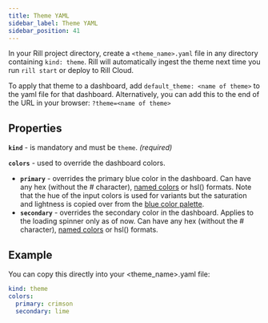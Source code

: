 ```yaml
---
title: Theme YAML
sidebar_label: Theme YAML
sidebar_position: 41
---
```


In your Rill project directory, create a `<theme_name>.yaml` file in any directory containing `kind: theme`. Rill will automatically ingest the theme next time you run `rill start` or deploy to Rill Cloud.

To apply that theme to a dashboard, add `default_theme: <name of theme>` to the yaml file for that dashboard. Alternatively, you can add this to the end of the URL in your browser: `?theme=<name of theme>`

## Properties

**`kind`** - is mandatory and must be `theme`. _(required)_  

**`colors`** - used to override the dashboard colors.
  - **`primary`** - overrides the primary blue color in the dashboard. Can have any hex (without the # character), [named colors](https://www.w3.org/TR/css-color-4/#named-colors) or hsl() formats. Note that the hue of the input colors is used for variants but the saturation and lightness is copied over from the [blue color palette](https://tailwindcss.com/docs/customizing-colors).
  - **`secondary`** - overrides the secondary color in the dashboard. Applies to the loading spinner only as of now. Can have any hex (without the # character), [named colors](https://www.w3.org/TR/css-color-4/#named-colors) or hsl() formats.

## Example
You can copy this directly into your <theme_name>.yaml file:
```yaml
kind: theme
colors:
  primary: crimson 
  secondary: lime 
```
